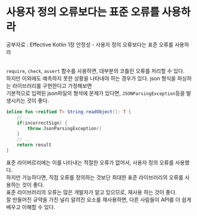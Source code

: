 # 사용자 정의 오류보다는 표준 오류를 사용하라

공부자료 : Effective Kotlin 1장 안정성 - 사용자 정의 오류보다는 표준 오류를 사용하라
<br><br>

`require`, `check`, `assert` 함수를 사용하면, 대부분의 코틀린 오류를 처리할 수 있다.<br>
하지만 이외에도 예측하지 못한 상황을 나타내야 하는 경우가 있다. json 형식을 파싱하는 라이브러리를 구현한다고 가정해보면<br>
기본적으로 입력된 json파일의 형석에 문제가 있다면, `JSONParsingException`등을 발생시키는 것이 좋다.<br>

~~~kotlin
inline fun <reified T> String.readObject(): T {
    // ..
    if(incorrectSign) {
        throw JsonParsingException()
    }
    // ..
    return result
}
~~~
표준 라이버르리에는 이를 나타내는 적절한 오류가 없어서, 사용자 정의 오류를 사용했다.<br>
하지만 가능하다면, 직접 오류를 정의하는 것보단 최대한 표준 라이브러리의 오류를 사용하는 것이 좋다.<br>
표준 라이브러리의 오류는 많은 개발자가 알고 있으므로, 재사용 하는 것이 좋다.<br>
잘 만들어진 규약을 가진 널리 알려진 요소를 재사용하면, 다른 사람들이 API를 더 쉽게 배우고 이해할 수 있다.
